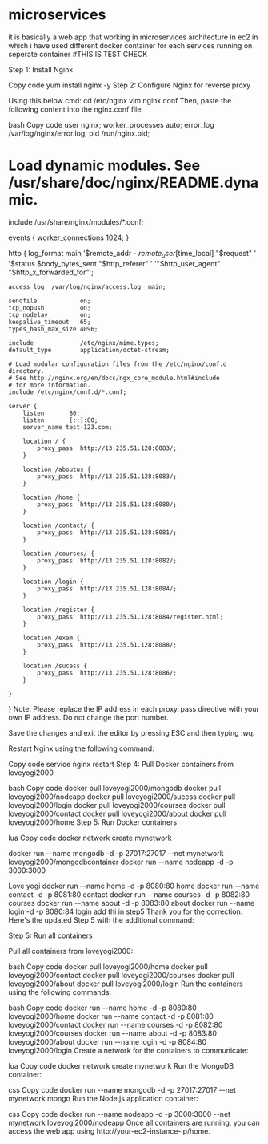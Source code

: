 # microservices
it is basically a web app that working in microservices architecture in ec2 in which i have used different docker container for each services running on seperate container
#THIS IS TEST CHECK

Step 1: Install Nginx

Copy code
yum install nginx -y
Step 2: Configure Nginx for reverse proxy

Using this below cmd:
cd /etc/nginx
vim nginx.conf
Then, paste the following content into the nginx.conf file:

bash
Copy code
user nginx;
worker_processes auto;
error_log /var/log/nginx/error.log;
pid /run/nginx.pid;

# Load dynamic modules. See /usr/share/doc/nginx/README.dynamic.
include /usr/share/nginx/modules/*.conf;

events {
    worker_connections 1024;
}

http {
    log_format  main  '$remote_addr - $remote_user [$time_local] "$request" '
                      '$status $body_bytes_sent "$http_referer" '
                      '"$http_user_agent" "$http_x_forwarded_for"';

    access_log  /var/log/nginx/access.log  main;

    sendfile            on;
    tcp_nopush          on;
    tcp_nodelay         on;
    keepalive_timeout   65;
    types_hash_max_size 4096;

    include             /etc/nginx/mime.types;
    default_type        application/octet-stream;

    # Load modular configuration files from the /etc/nginx/conf.d directory.
    # See http://nginx.org/en/docs/ngx_core_module.html#include
    # for more information.
    include /etc/nginx/conf.d/*.conf;

    server {
        listen       80;
        listen       [::]:80;
        server_name test-123.com;

        location / {
            proxy_pass  http://13.235.51.128:8083/;
        }

        location /aboutus {
            proxy_pass  http://13.235.51.128:8083/;
        }

        location /home {
            proxy_pass  http://13.235.51.128:8080/;
        }

        location /contact/ {
            proxy_pass  http://13.235.51.128:8081/;
        }

        location /courses/ {
            proxy_pass  http://13.235.51.128:8082/;
        }

        location /login {
            proxy_pass  http://13.235.51.128:8084/;
        }

        location /register {
            proxy_pass  http://13.235.51.128:8084/register.html;
        }

        location /exam {
            proxy_pass  http://13.235.51.128:8088/;
        }

        location /sucess {
            proxy_pass  http://13.235.51.128:8086/;
        }

    }
}
Note: Please replace the IP address in each proxy_pass directive with your own IP address. Do not change the port number.

Save the changes and exit the editor by pressing ESC and then typing :wq.

Restart Nginx using the following command:

Copy code
service nginx restart
Step 4: Pull Docker containers from loveyogi2000

bash
Copy code
docker pull loveyogi2000/mongodb
docker pull loveyogi2000/nodeapp
docker pull loveyogi2000/sucess
docker pull loveyogi2000/login
docker pull loveyogi2000/courses
docker pull loveyogi2000/contact
docker pull loveyogi2000/about
docker pull loveyogi2000/home
Step 5: Run Docker containers

lua
Copy code
docker network create mynetwork

docker run --name mongodb -d -p 27017:27017 --net mynetwork loveyogi2000/mongodbcontainer
docker run --name nodeapp -d -p 3000:3000



Love yogi
docker run --name home -d -p 8080:80 home 
docker run --name contact -d -p 8081:80 contact 
docker run --name courses -d -p 8082:80 courses 
docker run --name about -d -p 8083:80 about
docker run --name login -d -p 8080:84 login
add thi in step5
Thank you for the correction. Here's the updated Step 5 with the additional command:

Step 5: Run all containers

Pull all containers from loveyogi2000:

bash
Copy code
docker pull loveyogi2000/home
docker pull loveyogi2000/contact
docker pull loveyogi2000/courses
docker pull loveyogi2000/about
docker pull loveyogi2000/login
Run the containers using the following commands:

bash
Copy code
docker run --name home -d -p 8080:80 loveyogi2000/home
docker run --name contact -d -p 8081:80 loveyogi2000/contact
docker run --name courses -d -p 8082:80 loveyogi2000/courses
docker run --name about -d -p 8083:80 loveyogi2000/about
docker run --name login -d -p 8084:80 loveyogi2000/login
Create a network for the containers to communicate:

lua
Copy code
docker network create mynetwork
Run the MongoDB container:

css
Copy code
docker run --name mongodb -d -p 27017:27017 --net mynetwork mongo
Run the Node.js application container:

css
Copy code
docker run --name nodeapp -d -p 3000:3000 --net mynetwork loveyogi2000/nodeapp
Once all containers are running, you can access the web app using http://your-ec2-instance-ip/home.

